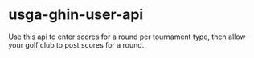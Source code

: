 # usga-ghin-user-api
Use this api to enter scores for a round per tournament type, then allow your golf club to post scores for a round.
